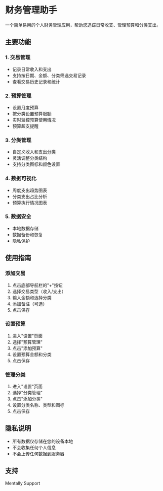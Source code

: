 # 财务管理助手

一个简单易用的个人财务管理应用，帮助您追踪日常收支、管理预算和分类支出。

## 主要功能

### 1. 交易管理
- 记录日常收入和支出
- 支持按日期、金额、分类筛选交易记录
- 查看交易历史记录和统计

### 2. 预算管理
- 设置月度预算
- 按分类设置预算限额
- 实时监控预算使用情况
- 预算超支提醒

### 3. 分类管理
- 自定义收入和支出分类
- 灵活调整分类结构
- 支持分类图标和颜色设置

### 4. 数据可视化
- 周度支出趋势图表
- 分类支出占比分析
- 预算执行情况图表

### 5. 数据安全
- 本地数据存储
- 数据备份和恢复
- 隐私保护

## 使用指南

### 添加交易
1. 点击底部导航栏的"+"按钮
2. 选择交易类型（收入/支出）
3. 输入金额和选择分类
4. 添加备注（可选）
5. 点击保存

### 设置预算
1. 进入"设置"页面
2. 选择"预算管理"
3. 点击"添加预算"
4. 设置预算金额和分类
5. 点击保存

### 管理分类
1. 进入"设置"页面
2. 选择"分类管理"
3. 点击"添加分类"
4. 设置分类名称、类型和图标
5. 点击保存

## 隐私说明
- 所有数据仅存储在您的设备本地
- 不会收集任何个人信息
- 不会上传任何数据到服务器

## 支持
Mentally Support